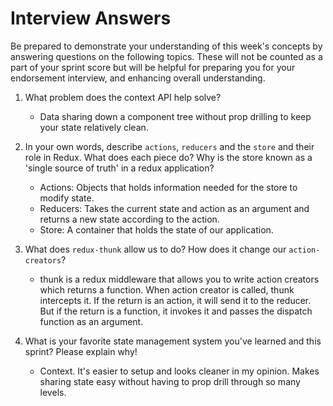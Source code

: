 # Interview Answers

Be prepared to demonstrate your understanding of this week's concepts by answering questions on the following topics. These will not be counted as a part of your sprint score but will be helpful for preparing you for your endorsement interview, and enhancing overall understanding.

1. What problem does the context API help solve?

   - Data sharing down a component tree without prop drilling to keep your state relatively clean.

2. In your own words, describe `actions`, `reducers` and the `store` and their role in Redux. What does each piece do? Why is the store known as a 'single source of truth' in a redux application?

   - Actions: Objects that holds information needed for the store to modify state.
   - Reducers: Takes the current state and action as an argument and returns a new state according to the action.
   - Store: A container that holds the state of our application.

3. What does `redux-thunk` allow us to do? How does it change our `action-creators`?

   - thunk is a redux middleware that allows you to write action creators which returns a function. When action creator is called, thunk intercepts it. If the return is an action, it will send it to the reducer. But if the return is a function, it invokes it and passes the dispatch function as an argument.

4. What is your favorite state management system you've learned and this sprint? Please explain why!

   - Context. It's easier to setup and looks cleaner in my opinion. Makes sharing state easy without having to prop drill through so many levels.

